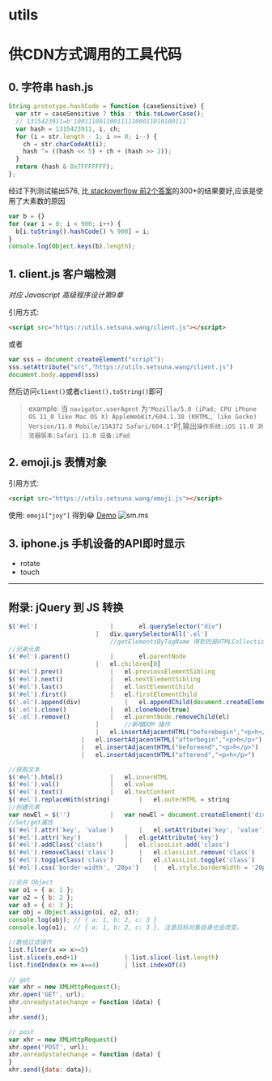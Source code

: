 # utils
# 供CDN方式调用的工具代码

## 0. 字符串 hash.js
```js
String.prototype.hashCode = function (caseSensitive) {
  var str = caseSensitive ? this : this.toLowerCase();
  // 1315423911=b'1001110011001111100011010100111'
  var hash = 1315423911, i, ch;
  for (i = str.length - 1; i >= 0; i--) {
    ch = str.charCodeAt(i);
    hash ^= ((hash << 5) + ch + (hash >> 2));
  }
  return (hash & 0x7FFFFFFF);
};
```
经过下列测试输出576, 比[ stackoverflow 前2个答案](https://stackoverflow.com/questions/7616461/generate-a-hash-from-string-in-javascript)的300+的结果要好,应该是使用了大素数的原因
```js
var b = {}
for (var i = 0; i < 900; i++) {
  b[i.toString().hashCode() % 900] = i;
}
console.log(Object.keys(b).length);
```
## 1. client.js 客户端检测

*对应 Javascript 高级程序设计第9章*

引用方式:
```html
<script src="https://utils.setsuna.wang/client.js"></script>
```
或者
```js
var sss = document.createElement("script");
sss.setAttribute("src","https://utils.setsuna.wang/client.js")
document.body.append(sss)
```
然后访问`client()`或者`client().toString()`即可

>example: 
当 `navigator.userAgent` 为`"Mozilla/5.0 (iPad; CPU iPhone OS 11_0 like Mac OS X) AppleWebKit/604.1.38 (KHTML, like Gecko) Version/11.0 Mobile/15A372 Safari/604.1"`时,输出`操作系统:iOS 11.0 浏览器版本:Safari 11.0 设备:iPad`

## 2. emoji.js 表情对象

引用方式:
```html
<script src="https://utils.setsuna.wang/emoji.js"></script>
```
使用:
`emoji["joy"]`  得到😂
[Demo](http://utils.setsuna.wang)
![sm.ms](https://i.loli.net/2018/06/24/5b2f98fcc2903.png)

## 3. iphone.js 手机设备的API即时显示
- rotate
- touch

---
## 附录: jQuery 到 JS 转换
```js
$('#el')         			|   	el.querySelector("div")    
    					|	div.querySelectorAll('.el') 
    						//getElementsByTagName 得到的是HTMLCollection,它返回的值会动态改变.参见Javascript 高级程序设计设计第284页.而 querySelectorAll 不会有这种情况发生.
//兄弟元素
$('#el').parent()			|   	el.parentNode
    					|	el.children[0]
$('#el').prev()  			|	el.previousElementSibling
$('#el').next()				|	el.nextElementSibling 
$('#el').last()				|	el.lastElementChild
$('#el').first()			| 	el.firstElementChild
$('.el').append(div) 			|	el.appendChild(document.createElement('div'))
$('.el').clone()			|	el.cloneNode(true)
$('.el').remove()			|	el.parentNode.removeChild(el)
    					|       //新增DOM 操作
    					|	el.insertAdjacentHTML("beforebegin","<p>h</p>")
					|	el.insertAdjacentHTML("afterbegin","<p>h</p>")
					|	el.insertAdjacentHTML("beforeend","<p>h</p>")
					|	el.insertAdjacentHTML("afterend","<p>h</p>")

//获取文本
$('#el').html()				|	el.innerHTML
$('#el').val()				|	el.value
$('#el').text()				|	el.textContent
$('#el').replaceWith(string)		|	el.outerHTML = string	
//创建元素
var newEl = $('') 			|	var newEl = document.createElement('div')
//Set/get属性
$('#el').attr('key', 'value')		|	el.setAttribute('key', 'value')
$('#el').attr('key')			|	el.getAttribute('key')
$('#el').addClass('class')		|	el.classList.add('class')
$('#el').removeClass('class')		|	el.classList.remove('class')
$('#el').toggleClass('class')		|	el.classList.toggle('class')
$('#el').css('border-width', '20px')	|	el.style.borderWidth = '20px'

//合并 Object
var o1 = { a: 1 };
var o2 = { b: 2 };
var o3 = { c: 3 };
var obj = Object.assign(o1, o2, o3);
console.log(obj); // { a: 1, b: 2, c: 3 }
console.log(o1);  // { a: 1, b: 2, c: 3 }, 注意目标对象自身也会改变。

//数组过滤操作
list.filter(x => x>=5)
list.slice(s,end+1)  			| list.slice(-list.length)
list.findIndex(x => x==4)  		| list.indexOf(4)

// get
var xhr = new XMLHttpRequest();
xhr.open('GET', url);
xhr.onreadystatechange = function (data) {
}
xhr.send();

// post
var xhr = new XMLHttpRequest()
xhr.open('POST', url);
xhr.onreadystatechange = function (data) {
}
xhr.send({data: data});
```